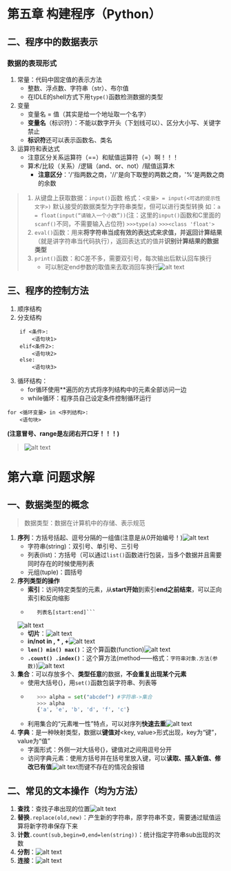 # 第五章 构建程序（Python）
## 二、程序中的数据表示
### 数据的表现形式
1. 常量：代码中固定值的表示方法
   - 整数、浮点数、字符串（str）、布尔值
   - 在IDLE的shell方式下用`type()`函数检测数据的类型
2. 变量
   - 变量名 = 值（其实是给一个地址取一个名字）
   - **变量名**（标识符）：不能以数字开头（下划线可以）、区分大小写、关键字禁止
   - **标识符**还可以表示函数名、类名
3. 运算符和表达式
   - 注意区分关系运算符（==）和赋值运算符（=）啊！！！
   - 算术/比较（关系）/逻辑（and、or、not）/赋值运算木
     - **注意区分**：'/'指两数之商，'//'是向下取整的两数之商，'%'是两数之商的余数
> 1. 从键盘上获取数据：`input()`函数
> 格式：`<变量> = input(<可选的提示性文字>)`
> 默认接受的数据类型为字符串类型，但可以进行类型转换
> 如：`a = float(input(“请输入一个小数”))`(注：这里的`input()`函数和C里面的`scanf()`不同，不需要输入占位符)
> `>>>type(a)`
> `>>><class 'float'>`
> 2. `eval()`函数：用来**将字符串当成有效的表达式来求值，并返回计算结果**（就是讲字符串当代码执行），返回表达式的值并**识别计算结果的数据类型**
> 3. `print()`函数：和C差不多，需要双引号，每次输出后默认回车换行
>    - 可以制定end参数的取值来去取消回车换行![alt text](1736414322120-1.png)

## 三、程序的控制方法
1. 顺序结构
2. 分支结构
```   
    if <条件>:
        <语句块1>
    elif<条件2>:
        <语句块2>
    else:
        <语句块3>
```
3. 循环结构：
   - for循环使用**遍历的方式将序列结构中的元素全部访问一边
   - while循环：程序员自己设定条件控制循环运行
```
for <循环变量> in <序列结构>:
    <语句块>
```
**(注意冒号、range是左闭右开口牙！！！)**
> ![alt text](1736414938002.png)

# 第六章 问题求解
## 一、数据类型的概念
> 数据类型：数据在计算机中的存储、表示规范
1. **序列**：方括号括起、逗号分隔的一组值(注意是从0开始编号！)![alt text](1736417205928.png)
   - 字符串(string)：双引号、单引号、三引号
   - 列表(list)：方括号（可以通过`list()`函数进行包装，当多个数据并且需要同时存在的时候使用列表
   - 元组(tuple)：圆括号
2. **序列类型的操作**
   - **索引**：访问特定类型的元素，从**start开始**到索引**end之前结束**，可以正向索引和反向缩影
   - ```
        列表名[start:end]```
    ![alt text](1736418887668.png)
   - **切片**：![alt text](1736418968496.png)
   - **in/not in , * , +**![alt text](1736419030819.png)
   - **`len() min() max()`**：这个算函数(function)![alt text](1736419102120.png)
   - **`.count() .index()`**：这个算方法(method——格式：`字符串对象.方法(参数)`)![alt text](1736419131653.png)
3. **集合**：可以存放多个、**类型任意**的数据，**不会重复出现某个元素**
   - 使用大括号{}，用`set()`函数包装字符串、列表等
   - ```python
        >>> alpha = set("abcdef") #字符串->集合
        >>> alpha
        {'a', 'e', 'b', 'd', 'f', 'c'}
        ```
   - 利用集合的“元素唯一性”特点，可以对序列**快速去重**![alt text](1736419894221.png)
4. **字典**：是一种映射类型，数据以**键值对**<key, value>形式出现，key为“键”，value为“值”
   - 字面形式：外侧一对大括号{}，键值对之间用逗号分开
   - 访问字典元素：使用方括号并在括号里放入键，可以**读取、插入新值、修改已有值**![alt text](1736420061343.png)而键不存在的情况会报错

## 二、常见的文本操作（均为方法）
1. **查找**：查找子串出现的位置![alt text](1736421490582.png)
2. **替换**`.replace(old,new)`：产生新的字符串，原字符串不变，需要通过赋值运算将新字符串保存下来
3. **计数**`.count(sub,begin=0,end=len(string))`：统计指定字符串sub出现的次数
4. **分割**：![alt text](1736421691247.png)
5. **连接**：![alt text](1736421797844.png)